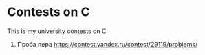 # Contests on C
This is my university contests on C

01. Проба пера https://contest.yandex.ru/contest/29119/problems/
